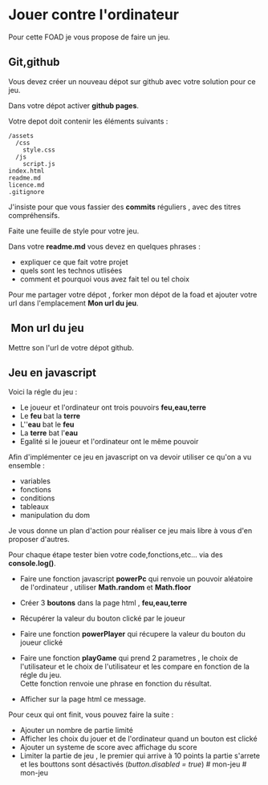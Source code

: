 # Jouer contre l'ordinateur

Pour cette FOAD je vous propose de faire un jeu.  

## Git,github

Vous devez créer un nouveau dépot sur github avec votre solution pour ce jeu.

Dans votre dépot activer **github pages**.

Votre depot doit contenir les éléments suivants :

```
/assets
  /css
    style.css
  /js
    script.js
index.html
readme.md
licence.md
.gitignore
```

J'insiste pour que vous fassier des **commits** réguliers , avec des titres compréhensifs.

Faite une feuille de style pour votre jeu.

Dans votre **readme.md** vous devez en quelques phrases :
- expliquer ce que fait votre projet
- quels sont les technos utlisées
- comment et pourquoi vous avez fait tel ou tel choix

Pour me partager votre dépot , forker mon dépot de la foad et ajouter votre url dans l'emplacement **Mon url du jeu**.

##  Mon url du jeu

Mettre son l'url de votre dépot github.

## Jeu en javascript

Voici la régle du jeu :
- Le joueur et l'ordinateur ont trois pouvoirs **feu,eau,terre**
- Le **feu** bat la **terre**
- L''**eau** bat le **feu**
- La **terre** bat l'**eau**
- Egalité si le joueur et l'ordinateur ont le même pouvoir

Afin d'implémenter ce jeu en javascript on va devoir utiliser ce qu'on a vu ensemble :
- variables
- fonctions
- conditions
- tableaux
- manipulation du dom

Je vous donne un plan d'action pour réaliser ce jeu mais libre à vous d'en proposer d'autres.

Pour chaque étape tester bien votre code,fonctions,etc... via des **console.log()**.

- Faire une fonction javascript **powerPc** qui renvoie un pouvoir aléatoire de l'ordinateur , utiliser **Math.random** et **Math.floor**

- Créer 3 **boutons** dans la page html , **feu,eau,terre** 

- Récupérer la valeur du bouton clické par le joueur

- Faire une fonction **powerPlayer** qui récupere la valeur du bouton du joueur clické

- Faire une fonction **playGame** qui prend 2 parametres , le choix de l'utilisateur et le choix de l'utilisateur et les compare en fonction de la régle du jeu.  
Cette fonction renvoie une phrase en fonction du résultat.

- Afficher sur la page html ce message. 

Pour ceux qui ont finit, vous pouvez faire la suite :

- Ajouter un nombre de partie limité
- Afficher les choix du jouer et de l'ordinateur quand un bouton est clické
- Ajouter un systeme de score avec affichage du score
- Limiter la partie de jeu , le premier qui arrive à 10 points la partie s'arrete et les bouttons sont désactivés (*button.disabled = true*)
#   m o n - j e u 
 
 #   m o n - j e u 
 
 